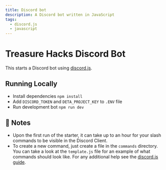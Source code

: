 ```yaml
---
title: Discord bot
description: A Discord bot written in JavaScript
tags:
  - discord.js
  - javascript
---
```


# Treasure Hacks Discord Bot

This starts a Discord bot using [discord.js](https://discord.js.org/).

## Running Locally
- Install dependencies `npm install`
- Add `DISCORD_TOKEN` and `DETA_PROJECT_KEY` to `.ENV` file
- Run development bot `npm run dev`

## 📝 Notes

- Upon the first run of the starter, it can take up to an hour for your slash commands to be visible in the Discord Client.
- To create a new command, just create a file in the `commands` directory. You can take a look at the `template.js` file for an example of what commands should look like. For any additional help see the [discord.js guide](https://discordjs.guide).
